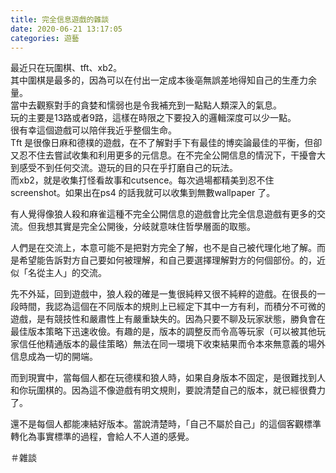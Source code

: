 ```yaml
---
title: 完全信息遊戲的雜談
date: 2020-06-21 13:17:05
categories: 遊藝
---
```


最近只在玩圍棋、tft、xb2。  
其中圍棋是最多的，因為可以在付出一定成本後亳無誤差地得知自己的生產力余量。  
當中去觀察對手的貪婪和懦弱也是令我補充到一點點人類深入的氣息。  
玩的主要是13路或者9路，這樣在時限之下要投入的邏輯深度可以少一點。  
很有幸這個遊戲可以陪伴我近乎整個生命。  
Tft 是很像日麻和德樸的遊戲，在不了解對手下有最佳的博奕論最佳的平衡，但卻又忍不住去嘗試收集和利用更多的元信息。在不完全公開信息的情況下，干擾會大到感受不到任何交流。遊玩的目的只在乎打磨自己的玩法。  
而xb2，就是收集打怪看故事和cutsence。每次過場都精美到忍不住screenshot。如果出在ps4 的話我就可以收集到無數wallpaper 了。  

有人覺得像狼人殺和麻雀這種不完全公開信息的遊戲會比完全信息遊戲有更多的交流。但我想其實是完全公開後，分岐就意味住哲學層面的取態。  

人們是在交流上，本意可能不是把對方完全了解，也不是自己被代理化地了解。而是希望能告訴對方自己要如何被理解，和自己要選擇理解對方的何個部份。的，近似「名從主人」的交流。    

先不外延，回到遊戲中，狼人殺的確是一隻很純粹又很不純粹的遊戲。在很長的一段時間，我認為這個在不同版本的規則上已經定下其中一方有利，而積分不可微的遊戲，是有競技性和嚴肅性上有嚴重缺失的。因為只要不聊及玩家狀態，勝負會在最佳版本策略下迅速收儉。有趣的是，版本的調整反而令高等玩家（可以被其他玩家信任他精通版本的最佳策略）無法在同一環境下收束結果而令本來無意義的場外信息成為一切的開端。

而到現實中，當每個人都在玩德樸和狼人時，如果自身版本不固定，是很難找到人和你玩圍棋的。因為這不像遊戲有明文規則，要說清楚自己的版本，就已經很費力了。

還不是每個人都能凍結好版本。當說清楚時，「自己不屬於自己」的這個客觀標準轉化為事實標準的過程，會給人不人道的感覺。

＃雜談
